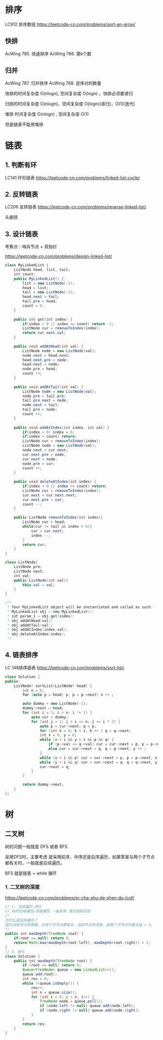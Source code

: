 # 排序

LC912 排序数组 https://leetcode-cn.com/problems/sort-an-array/

## 快排

AcWing 785. 快速排序
AcWing 786. 第k个数

## 归并

AcWing 787. 归并排序
AcWing 788. 逆序对的数量

快排的时间复杂度 O(nlogn), 空间复杂度 O(logn) ，快排必须要递归

归排的时间复杂度 O(nlogn)，空间复杂度 O(logn)(递归)，O(1)(迭代)

堆排 时间复杂度 O(nlogn)  , 空间复杂度 O(1)

但是链表不能用堆排

# 链表

## 1. 判断有环

LC141 环形链表 https://leetcode-cn.com/problems/linked-list-cycle/

## 2. 反转链表	

LC206 反转链表 https://leetcode-cn.com/problems/reverse-linked-list/

头删除

## 3. 设计链表

考察点：哨兵节点 + 双指针

https://leetcode-cn.com/problems/design-linked-list/

```java
class MyLinkedList {
    ListNode head, list, tail;
    int count;
    public MyLinkedList() {
        list = new ListNode(-1);
        head = list;
        tail = new ListNode(-1);
        head.next = tail;
        tail.pre = head;
        count = 0;
    }
    
    public int get(int index) {
        if(index < 0 || index >= count) return -1;
        ListNode cur = removeToIndex(index);
        return cur.next.val;
    }
    
    public void addAtHead(int val) {
        ListNode node = new ListNode(val);
        node.next = head.next;
        head.next.pre = node;
        head.next = node;
        node.pre = head;
        count ++;
    }
    
    public void addAtTail(int val) {
        ListNode node = new ListNode(val);
        node.pre = tail.pre;
        tail.pre.next = node;
        node.next = tail;
        tail.pre = node;
        count ++;
    }
    
    public void addAtIndex(int index, int val) {
        if(index < 0) index = 0;
        if(index > count) return;
        ListNode cur = removeToIndex(index);
        ListNode node = new ListNode(val);
        node.next = cur.next;
        cur.next.pre = node;
        cur.next = node;
        node.pre = cur;
        count ++;
    }
    
    public void deleteAtIndex(int index) {
        if(index < 0 || index >= count) return;
        ListNode cur = removeToIndex(index);
        cur.next = cur.next.next;
        cur.next.pre = cur;
        count --;
    }

    public ListNode removeToIndex(int index){
        ListNode cur = head;
        while(cur != tail && index > 0){
            cur = cur.next;
            index --;
        }
        return cur;
    }
}

class ListNode{
    ListNode pre;
    ListNode next;
    int val;
    public ListNode(int val){
        this.val = val;
    }
}

/**
 * Your MyLinkedList object will be instantiated and called as such:
 * MyLinkedList obj = new MyLinkedList();
 * int param_1 = obj.get(index);
 * obj.addAtHead(val);
 * obj.addAtTail(val);
 * obj.addAtIndex(index,val);
 * obj.deleteAtIndex(index);
 */
```

## 4. 链表排序

LC 148排序链表  https://leetcode-cn.com/problems/sort-list/

```C++
class Solution {
public:
    ListNode* sortList(ListNode* head) {
        int n = 0;
        for (auto p = head; p; p = p->next) n ++ ;

        auto dummy = new ListNode(-1);
        dummy->next = head;
        for (int i = 1; i < n; i *= 2) {
            auto cur = dummy;
            for (int j = 1; j + i <= n; j += i * 2) {
                auto p = cur->next, q = p;
                for (int k = 0; k < i; k ++ ) q = q->next;
                int x = 0, y = 0;
                while (x < i && y < i && p && q) {
                    if (p->val <= q->val) cur = cur->next = p, p = p->next, x ++ ;
                    else cur = cur->next = q, q = q->next, y ++ ;
                }
                while (x < i && p) cur = cur->next = p, p = p->next, x ++ ;
                while (y < i && q) cur = cur->next = q, q = q->next, y ++ ;
                cur->next = q;
            }
        }

        return dummy->next;
    }
};

```



# 树

## 二叉树

树的问题一般就是 DFS 或者 BFS

采用DFS时，主要考虑 是采用前序、中序还是后序遍历，如果答案与两个子节点都有关时，一般就是后续遍历。

BFS 就是链表 + while 循环

### 1. 二叉树的深度 

https://leetcode-cn.com/problems/er-cha-shu-de-shen-du-lcof/

```java
// 1. 后续遍历 DFS
// 树的后续遍历/深度遍历 一般采用 递归或栈实现
/*
为什么是后序遍历？
因为当前节点的答案，与两个子节点都有关。当前节点的深度，是两个子节点中最大值 + 1。
*/
public int maxDepth(TreeNode root) {
	if(root == null) return 0;
	return Math.max(maxDepth(root.left), maxDepth(root.right)) + 1;
}
// 2. BFS
class Solution {
    public int maxDepth(TreeNode root) {
        if (root == null) return 0;
        Queue<TreeNode> queue = new LinkedList<>();
        queue.add(root);
        int res = 0;
        while (!queue.isEmpty()) {
            res++;
            int n = queue.size();
            for (int i = 0; i < n; i++) {
                TreeNode node = queue.poll();
                if (node.left != null) queue.add(node.left);
                if (node.right != null) queue.add(node.right);
            }
        }
        return res;
    }
}
```





